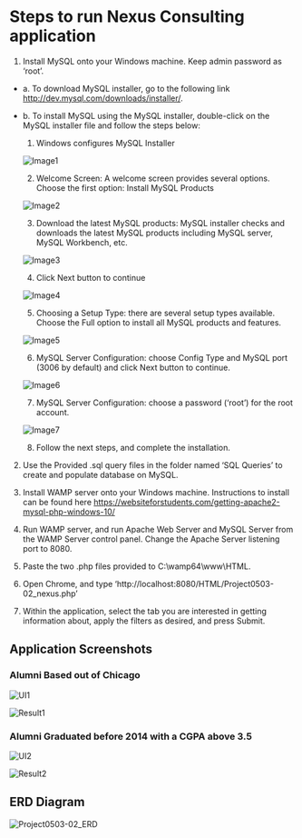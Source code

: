 # Steps to run Nexus Consulting application

1.	Install MySQL onto your Windows machine. Keep admin password as ‘root’.
  - a.	To download MySQL installer, go to the following link http://dev.mysql.com/downloads/installer/.
  - b.	To install MySQL using the MySQL installer, double-click on the MySQL installer file and follow the steps below:
    1)	 Windows configures MySQL Installer

    ![Image1](https://github.com/ankity09/learn/blob/master/Alumni_Database/images/image1.png)
    
    2)	 Welcome Screen: A welcome screen provides several options. Choose the first option: Install MySQL Products
    
    ![Image2](https://github.com/ankity09/learn/blob/master/Alumni_Database/images/image2.png)
    
    3) Download the latest MySQL products: MySQL installer checks and downloads the latest MySQL products including MySQL server, MySQL Workbench, etc.
    
    ![Image3](https://github.com/ankity09/learn/blob/master/Alumni_Database/images/image3.png)
    
    4)	Click Next button to continue
    
    ![Image4](https://github.com/ankity09/learn/blob/master/Alumni_Database/images/image4.png)
    
    5)	Choosing a Setup Type: there are several setup types available. Choose the Full option to install all MySQL products and features.
    
    ![Image5](https://github.com/ankity09/learn/blob/master/Alumni_Database/images/image5.png)
    
    6)	MySQL Server Configuration: choose Config Type and MySQL port (3006 by default) and click Next button to continue.
    
    ![Image6](https://github.com/ankity09/learn/blob/master/Alumni_Database/images/image6.png)
    
    7)	MySQL Server Configuration: choose a password (‘root’) for the root account. 
    
    ![Image7](https://github.com/ankity09/learn/blob/master/Alumni_Database/images/image7.png)
    
    8) Follow the next steps, and complete the installation.

2.	Use the Provided .sql query files in the folder named ‘SQL Queries’ to create and populate database on MySQL.

3.	Install WAMP server onto your Windows machine. Instructions to install can be found here https://websiteforstudents.com/getting-apache2-mysql-php-windows-10/

4.	Run WAMP server, and run Apache Web Server and MySQL Server from the WAMP Server control panel.
Change the Apache Server listening port to 8080.

5.	Paste the two .php files provided to C:\wamp64\www\HTML.

6.	Open Chrome, and type ‘http://localhost:8080/HTML/Project0503-02_nexus.php’

7.	Within the application, select the tab you are interested in getting information about, apply the filters as desired, and press Submit.


## Application Screenshots

### Alumni Based out of Chicago

![UI1](https://github.com/ankity09/learn/blob/master/Alumni_Database/images/UI1.png)

![Result1](https://github.com/ankity09/learn/blob/master/Alumni_Database/images/Result1.png)

### Alumni Graduated before 2014 with a CGPA above 3.5

![UI2](https://github.com/ankity09/learn/blob/master/Alumni_Database/images/UI2.png)

![Result2](https://github.com/ankity09/learn/blob/master/Alumni_Database/images/Result2.png)


## ERD Diagram 

![Project0503-02_ERD](https://github.com/ankity09/learn/blob/master/Alumni_Database/images/Project0503-02_ERD.png)
